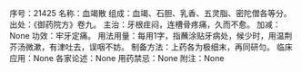 序号：21425
名称：血竭散
组成：血竭、石胆、乳香、五灵脂、密陀僧各等分。
出处：《御药院方》卷九。
主治：牙根疰闷，连槽骨疼痛，久而不愈。
加减：None
功效：牢牙定痛。
用法用量：每用1字，指蘸涂贴牙病处，候少时，用温荆芥汤微漱，有津吐去，误咽不妨。
制备方法：上药各为极细末，再同研匀。
临床应用：None
各家论述：None
用药禁忌：None
附注：None
